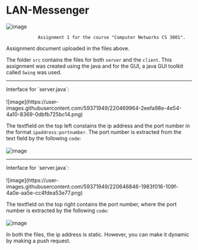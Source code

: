 # LAN-Messenger
![image](https://user-images.githubusercontent.com/59371949/220443578-0d324f76-dd0e-490f-80eb-7cf22cfeb256.png)

                Assignment 1 for the course "Computer Networks CS 3001".
Assignment document uploaded in the files above.

The folder `src` contains the files for both `server` and the `client`.
This assignment was created using the java and for the GUI, a java GUI toolkit called `Swing` was used.

<hr>
Interface for `server.java`:<br><br>
     ![image](https://user-images.githubusercontent.com/59371949/220469964-2eefa98e-4e54-4a10-8369-0dbfb725bc14.png)

The textfield on the top left constains the ip address and the port number in the format `ipaddress:portnumber`. The port number is extracted from the text field by the following `code`:<br><br>
      ![image](https://user-images.githubusercontent.com/59371949/220646205-5b33109f-0555-4c72-8765-216193dc11b5.png)

<hr>
Interface for `server.java`:<br><br>
      ![image](https://user-images.githubusercontent.com/59371949/220646846-1983f016-109f-4a0e-aa5e-cc4fdea53e77.png)
      
The textfield on the top right contains the port number, where the port number is extracted by the following `code`:<br><br>
      ![image](https://user-images.githubusercontent.com/59371949/220654013-fdc7e7a5-2b73-4e1b-9e87-995f8f3ad3c0.png)


In both the files, the ip address is static. However, you can make it dynamic by making a push request.
